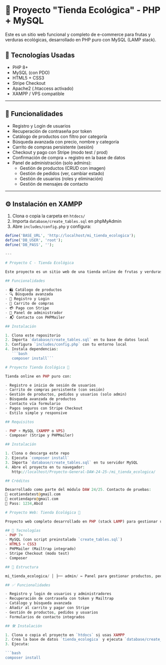 # 🌿 Proyecto "Tienda Ecológica" - PHP + MySQL

Este es un sitio web funcional y completo de e-commerce para frutas y verduras ecológicas, desarrollado en PHP puro con MySQL (LAMP stack).

## 🧱 Tecnologías Usadas

- PHP 8+
- MySQL (con PDO)
- HTML5 + CSS3
- Stripe Checkout
- Apache2 (.htaccess activado)
- XAMPP / VPS compatible

---

## 🎯 Funcionalidades

- Registro y Login de usuarios
- Recuperación de contraseña por token
- Catálogo de productos con filtro por categoría
- Búsqueda avanzada con precio, nombre y categoría
- Carrito de compras persistente (sesión)
- Checkout y pago con Stripe (modo test / prod)
- Confirmación de compra + registro en la base de datos
- Panel de administración (solo admins):
  - Gestión de productos (CRUD con imagen)
  - Gestión de pedidos (ver, cambiar estado)
  - Gestión de usuarios (roles y eliminación)
  - Gestión de mensajes de contacto

---

## ⚙️ Instalación en XAMPP

1. Clona o copia la carpeta en `htdocs/`
2. Importa `database/create_tables.sql` en phpMyAdmin
3. Abre `includes/config.php` y configura:

```php
define('BASE_URL', 'http://localhost/mi_tienda_ecologica');
define('DB_USER', 'root');
define('DB_PASS', '');

---

# Proyecto C - Tienda Ecológica

Este proyecto es un sitio web de una tienda online de frutas y verduras ecológicas desarrollado con PHP y MySQL.

## Funcionalidades

- 🛍️ Catálogo de productos
- 🔍 Búsqueda avanzada
- 👤 Registro y Login
- 🛒 Carrito de compras
- 💳 Pago con Stripe
- 🔐 Panel de administrador
- 📬 Contacto con PHPMailer

## Instalación

1. Clona este repositorio
2. Importa `database/create_tables.sql` en tu base de datos local
3. Configura `includes/config.php` con tu entorno local
4. Instala dependencias:
   ```bash
   composer install```

# Proyecto Tienda Ecológica 🍎

Tienda online en PHP puro con:

- Registro e inicio de sesión de usuarios
- Carrito de compras persistente (con sesión)
- Gestión de productos, pedidos y usuarios (solo admin)
- Búsqueda avanzada de productos
- Contacto vía formulario
- Pagos seguros con Stripe Checkout
- Estilo simple y responsive

## Requisitos

- PHP + MySQL (XAMPP o VPS)
- Composer (Stripe y PHPMailer)

## Instalación

1. Clona o descarga este repo
2. Ejecuta `composer install`
3. Importa `database/create_tables.sql` en tu servidor MySQL
4. Abre el proyecto en tu navegador:  
   http://localhost/Proyecto-General-DAW-24-25-/mi_tienda_ecologica/

## Créditos

Desarrollado como parte del módulo DAW 24/25. Contacto de pruebas:  
📩 ecotiendatest@gmail.com  
📩 ecotiendapro@gmail.com  
🔑 Pass: 1234,Abcd

# Proyecto Web: Tienda Ecológica 🌱

Proyecto web completo desarrollado en PHP (stack LAMP) para gestionar una tienda online de frutas y verduras ecológicas.

## 🔧 Tecnologías
- PHP 7+
- MySQL (con script preinstalado `create_tables.sql`)
- HTML5 + CSS3
- PHPMailer (Mailtrap integrado)
- Stripe Checkout (modo test)
- Composer

## 📁 Estructura

mi_tienda_ecologica/ │ ├── admin/ ← Panel para gestionar productos, pedidos, usuarios, mensajes ├── auth/ ← Login, registro, recuperar contraseña ├── assets/ ← Estilos e imágenes ├── components/ ← Mensajes flash reutilizables ├── database/ ← Script SQL con 100 productos y datos de prueba ├── includes/ ← Conexión, envío de correos, headers, etc. ├── pages/ ← Catálogo, carrito, contacto, perfil ├── stripe/ ← Integración de Stripe ├── uploads/ ← (Vacía, no utilizada gracias a imágenes por URL) ├── .env (opcional) ├── .htaccess ├── composer.json ├── index.php └── README.md

## ✅ Funcionalidades

- Registro y login de usuarios y administradores
- Recuperación de contraseña con token y Mailtrap
- Catálogo y búsqueda avanzada
- Añadir al carrito y pagar con Stripe
- Gestión de productos, pedidos y usuarios
- Formularios de contacto integrados

## 🛠 Instalación

1. Clona o copia el proyecto en `htdocs` si usas XAMPP
2. Crea la base de datos `tienda_ecologica` y ejecuta `database/create_tables.sql`
3. Ejecuta:

```bash
composer install

